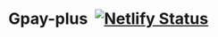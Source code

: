 # Gpay-plus &nbsp;[![Netlify Status](https://api.netlify.com/api/v1/badges/4897fe81-1863-4816-8fd5-3179d0ce784a/deploy-status)](https://app.netlify.com/sites/gpay-plus/deploys)
